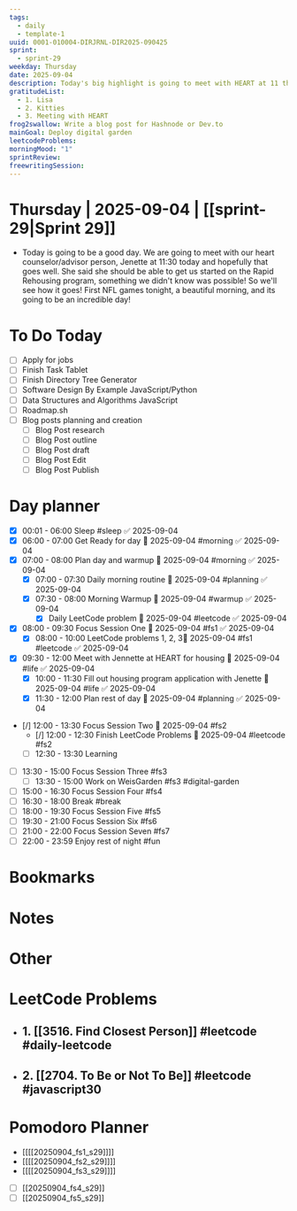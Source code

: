 ```yaml
---
tags:
  - daily
  - template-1
uuid: 0001-010004-DIRJRNL-DIR2025-090425
sprint:
  - sprint-29
weekday: Thursday
date: 2025-09-04
description: Today's big highlight is going to meet with HEART at 11 this morning - we're hoping it goes realy well.
gratitudeList:
  - 1. Lisa
  - 2. Kitties
  - 3. Meeting with HEART
frog2swallow: Write a blog post for Hashnode or Dev.to
mainGoal: Deploy digital garden
leetcodeProblems:
morningMood: "1"
sprintReview:
freewritingSession:
---
```

# Thursday | 2025-09-04 | [[sprint-29|Sprint 29]]

-  Today is going to be a good day. We are going to meet with our heart counselor/advisor person, Jenette at 11:30 today and hopefully that goes well. She said she should be able to get us started on the Rapid Rehousing program, something we didn't know was possible! So we'll see how it goes! First NFL games tonight, a beautiful morning, and its going to be an incredible day!

# To Do Today
- [ ] Apply for jobs
- [ ] Finish Task Tablet
- [ ] Finish Directory Tree Generator
- [ ] Software Design By Example JavaScript/Python
- [ ] Data Structures and Algorithms JavaScript
- [ ] Roadmap.sh
- [ ] Blog posts planning and creation
	- [ ] Blog Post research
	- [ ] Blog Post outline
	- [ ] Blog Post draft
	- [ ] Blog Post Edit
	- [ ] Blog Post Publish

# Day planner
- [x] 00:01 - 06:00 Sleep #sleep  ✅ 2025-09-04
- [x] 06:00 - 07:00 Get Ready for day 🚀 2025-09-04 #morning ✅ 2025-09-04
- [x] 07:00 - 08:00 Plan day and warmup 🚀 2025-09-04 #morning  ✅ 2025-09-04
	- [x] 07:00 - 07:30 Daily morning routine 🚀 2025-09-04 #planning ✅ 2025-09-04
	- [x] 07:30 - 08:00 Morning Warmup 🚀 2025-09-04 #warmup ✅ 2025-09-04
		- [x] Daily LeetCode problem 🚀 2025-09-04 #leetcode ✅ 2025-09-04
- [x] 08:00 - 09:30 Focus Session One 🚀 2025-09-04 #fs1 ✅ 2025-09-04
	- [x] 08:00 - 10:00 LeetCode problems 1, 2, 3🚀 2025-09-04 #fs1 #leetcode ✅ 2025-09-04
- [x] 09:30 - 12:00 Meet with Jennette at HEART for housing 🚀 2025-09-04 #life  ✅ 2025-09-04
	- [x] 10:00 - 11:30 Fill out housing program application with Jenette 🚀 2025-09-04 #life  ✅ 2025-09-04
	- [x] 11:30 - 12:00 Plan rest of day 🚀 2025-09-04 #planning ✅ 2025-09-04
- [/] 12:00 - 13:30 Focus Session Two 🚀 2025-09-04 #fs2
	- [/] 12:00 - 12:30 Finish LeetCode Problems 🚀 2025-09-04 #leetcode #fs2
	- [ ] 12:30 - 13:30 Learning 
- [ ] 13:30 - 15:00 Focus Session Three #fs3
	- [ ] 13:30 - 15:00 Work on WeisGarden #fs3 #digital-garden 
- [ ] 15:00 - 16:30 Focus Session Four #fs4
- [ ] 16:30 - 18:00 Break  #break 
- [ ] 18:00 - 19:30 Focus Session Five #fs5
- [ ] 19:30 - 21:00 Focus Session Six #fs6
- [ ] 21:00 - 22:00 Focus Session Seven #fs7
- [ ] 22:00 - 23:59 Enjoy rest of night #fun

# Bookmarks

# Notes

# Other

# LeetCode Problems
- ## 1. [[3516. Find Closest Person]] #leetcode #daily-leetcode
- ## 2. [[2704. To Be or Not To Be]] #leetcode #javascript30 

# Pomodoro Planner

- [[[[20250904_fs1_s29]]]]
- [[[[20250904_fs2_s29]]]]
- [[[[20250904_fs3_s29]]]]
- [ ] [[20250904_fs4_s29]]
- [ ] [[20250904_fs5_s29]]